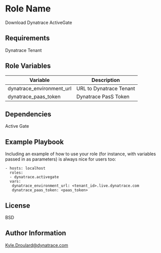 Role Name
=========

Download Dynatrace ActiveGate

Requirements
------------
Dynatrace Tenant

Role Variables
--------------
| Variable      | Description |
| ----------- | ----------- |
| dynatrace_environment_url      | URL to Dynatrace Tenant       |
| dynatrace_paas_token   | Dynatrace PasS Token        |


Dependencies
------------
Active Gate

Example Playbook
----------------

Including an example of how to use your role (for instance, with variables passed in as parameters) is always nice for users too:

    - hosts: localhost
      roles:
      - dynatrace.activegate
      vars: 
       dynatrace_environment_url: <tenant_id>.live.dynatrace.com
       dynatrace_paas_token: <paas_token>


License
-------

BSD

Author Information
------------------

Kyle.Droulard@dynatrace.com
